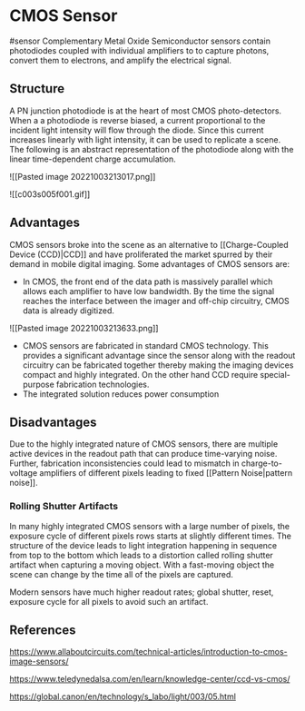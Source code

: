# CMOS Sensor
#sensor
Complementary Metal Oxide Semiconductor sensors contain photodiodes coupled with individual amplifiers to to capture photons, convert them to electrons, and amplify the electrical signal.

## Structure
A PN junction photodiode is at the heart of most CMOS photo-detectors. When a a photodiode is reverse biased, a current proportional to the incident light intensity will flow through the diode. Since this current increases linearly with light intensity, it can be used to replicate a scene. The following is an abstract representation of the photodiode along with the linear time-dependent  charge accumulation.

![[Pasted image 20221003213017.png]]

![[c003s005f001.gif]]



## Advantages
CMOS sensors broke into the scene as an alternative to [[Charge-Coupled Device (CCD)|CCD]] and have proliferated the market spurred by their demand in mobile digital imaging. Some advantages of CMOS sensors are:
* In CMOS, the front end of the data path is massively parallel which allows each amplifier to have low bandwidth. By the time the signal reaches the interface between the imager and off-chip circuitry, CMOS data is already digitized.

![[Pasted image 20221003213633.png]]

* CMOS sensors are fabricated in standard CMOS technology. This provides a significant advantage since the sensor along with the readout circuitry can be fabricated together thereby making the imaging devices compact and highly integrated. On the other hand CCD require special-purpose fabrication technologies.
* The integrated solution reduces power consumption

## Disadvantages
Due to the highly integrated nature of CMOS sensors, there are multiple active devices in the readout path that can produce time-varying noise. Further, fabrication inconsistencies could lead to mismatch in charge-to-voltage amplifiers of different pixels leading to fixed [[Pattern Noise|pattern noise]].

### Rolling Shutter Artifacts
In many highly integrated CMOS sensors with a large number of pixels, the exposure cycle of different pixels rows starts at slightly different times. The structure of the device leads to light integration happening in sequence from top to the bottom which leads to a distortion called rolling shutter artifact when capturing a moving object. With a fast-moving object the scene can change by the time all of the pixels are captured.

Modern sensors have much higher readout rates; global shutter, reset, exposure cycle for all pixels to avoid such an artifact.

## References
https://www.allaboutcircuits.com/technical-articles/introduction-to-cmos-image-sensors/

https://www.teledynedalsa.com/en/learn/knowledge-center/ccd-vs-cmos/

https://global.canon/en/technology/s_labo/light/003/05.html